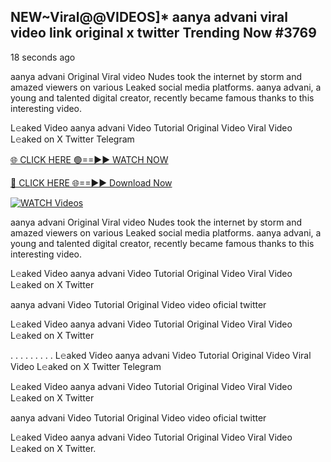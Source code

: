 ## NEW~Viral@@VIDEOS]* aanya advani viral video link original x twitter Trending Now #3769

18 seconds ago

aanya advani Original Viral video Nudes took the internet by storm and amazed viewers on various Leaked social media platforms. aanya advani, a young and talented digital creator, recently became famous thanks to this interesting video.

L𝚎aked Video aanya advani Video Tutorial Original Video Viral Video L𝚎aked on X Twitter Telegram

[🌐 CLICK HERE 🟢==►► WATCH NOW](https://valovideo.net/valo-video/?bom)

[🔴 CLICK HERE 🌐==►► Download Now](https://valovideo.net/valo-video/?bom)

[![WATCH Videos](https://i.imgur.com/dJHk4Zq.gif)](https://valovideo.net/valo-video/?bom)

aanya advani Original Viral video Nudes took the internet by storm and amazed viewers on various Leaked social media platforms. aanya advani, a young and talented digital creator, recently became famous thanks to this interesting video.

L𝚎aked Video aanya advani Video Tutorial Original Video Viral Video L𝚎aked on X Twitter

aanya advani Video Tutorial Original Video video oficial twitter

L𝚎aked Video aanya advani Video Tutorial Original Video Viral Video L𝚎aked on X Twitter

. . . . . . . . . L𝚎aked Video aanya advani Video Tutorial Original Video Viral Video L𝚎aked on X Twitter Telegram

L𝚎aked Video aanya advani Video Tutorial Original Video Viral Video L𝚎aked on X Twitter

aanya advani Video Tutorial Original Video video oficial twitter

L𝚎aked Video aanya advani Video Tutorial Original Video Viral Video L𝚎aked on X Twitter.